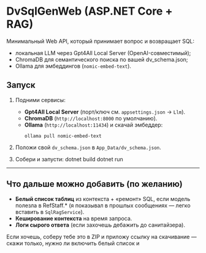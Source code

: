 # DvSqlGenWeb (ASP.NET Core + RAG)

Минимальный Web API, который принимает вопрос и возвращает SQL:
- локальная LLM через Gpt4All Local Server (OpenAI-совместимый);
- ChromaDB для семантического поиска по вашей dv_schema.json;
- Ollama для эмбеддингов (`nomic-embed-text`).

## Запуск
1. Подними сервисы:
   - **Gpt4All Local Server** (порт/ключ см. `appsettings.json` → `Llm`).
   - **ChromaDB** (`http://localhost:8000` по умолчанию).
   - **Ollama** (`http://localhost:11434`) и скачай эмбеддер:
     ```
     ollama pull nomic-embed-text
     ```

2. Положи свой `dv_schema.json` в `App_Data/dv_schema.json`.

3. Собери и запусти:
dotnet build
dotnet run



---

## Что дальше можно добавить (по желанию)
- **Белый список таблиц** из контекста + «ремонт» SQL, если модель полезла в RefStaff.* (я показывал в прошлых сообщениях — легко вставить в `SqlRagService`).
- **Кеширование контекста** на время запроса.
- **Логи сырого ответа** (если захочешь дебажить до санитайзера).

Если хочешь, соберу тебе это в ZIP и приложу ссылку на скачивание — скажи только, нужно ли включить белый список и   